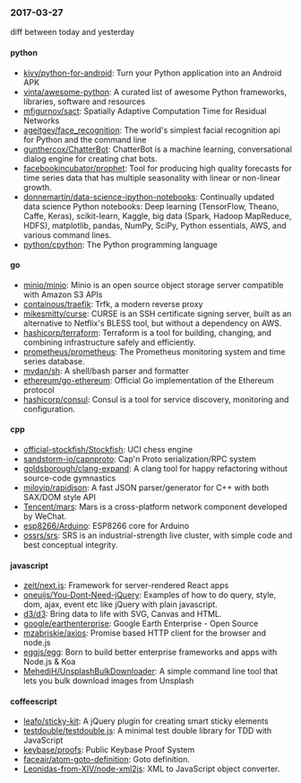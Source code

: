 ### 2017-03-27
diff between today and yesterday

#### python
* [kivy/python-for-android](https://github.com/kivy/python-for-android): Turn your Python application into an Android APK
* [vinta/awesome-python](https://github.com/vinta/awesome-python): A curated list of awesome Python frameworks, libraries, software and resources
* [mfigurnov/sact](https://github.com/mfigurnov/sact): Spatially Adaptive Computation Time for Residual Networks
* [ageitgey/face_recognition](https://github.com/ageitgey/face_recognition): The world's simplest facial recognition api for Python and the command line
* [gunthercox/ChatterBot](https://github.com/gunthercox/ChatterBot): ChatterBot is a machine learning, conversational dialog engine for creating chat bots.
* [facebookincubator/prophet](https://github.com/facebookincubator/prophet): Tool for producing high quality forecasts for time series data that has multiple seasonality with linear or non-linear growth.
* [donnemartin/data-science-ipython-notebooks](https://github.com/donnemartin/data-science-ipython-notebooks): Continually updated data science Python notebooks: Deep learning (TensorFlow, Theano, Caffe, Keras), scikit-learn, Kaggle, big data (Spark, Hadoop MapReduce, HDFS), matplotlib, pandas, NumPy, SciPy, Python essentials, AWS, and various command lines.
* [python/cpython](https://github.com/python/cpython): The Python programming language

#### go
* [minio/minio](https://github.com/minio/minio): Minio is an open source object storage server compatible with Amazon S3 APIs
* [containous/traefik](https://github.com/containous/traefik): Trfk, a modern reverse proxy
* [mikesmitty/curse](https://github.com/mikesmitty/curse): CURSE is an SSH certificate signing server, built as an alternative to Netflix's BLESS tool, but without a dependency on AWS.
* [hashicorp/terraform](https://github.com/hashicorp/terraform): Terraform is a tool for building, changing, and combining infrastructure safely and efficiently.
* [prometheus/prometheus](https://github.com/prometheus/prometheus): The Prometheus monitoring system and time series database.
* [mvdan/sh](https://github.com/mvdan/sh): A shell/bash parser and formatter
* [ethereum/go-ethereum](https://github.com/ethereum/go-ethereum): Official Go implementation of the Ethereum protocol
* [hashicorp/consul](https://github.com/hashicorp/consul): Consul is a tool for service discovery, monitoring and configuration.

#### cpp
* [official-stockfish/Stockfish](https://github.com/official-stockfish/Stockfish): UCI chess engine
* [sandstorm-io/capnproto](https://github.com/sandstorm-io/capnproto): Cap'n Proto serialization/RPC system
* [goldsborough/clang-expand](https://github.com/goldsborough/clang-expand):  A clang tool for happy refactoring without source-code gymnastics
* [miloyip/rapidjson](https://github.com/miloyip/rapidjson): A fast JSON parser/generator for C++ with both SAX/DOM style API
* [Tencent/mars](https://github.com/Tencent/mars): Mars is a cross-platform network component developed by WeChat.
* [esp8266/Arduino](https://github.com/esp8266/Arduino): ESP8266 core for Arduino
* [ossrs/srs](https://github.com/ossrs/srs): SRS is an industrial-strength live cluster, with simple code and best conceptual integrity.

#### javascript
* [zeit/next.js](https://github.com/zeit/next.js): Framework for server-rendered React apps
* [oneuijs/You-Dont-Need-jQuery](https://github.com/oneuijs/You-Dont-Need-jQuery): Examples of how to do query, style, dom, ajax, event etc like jQuery with plain javascript.
* [d3/d3](https://github.com/d3/d3): Bring data to life with SVG, Canvas and HTML. 
* [google/earthenterprise](https://github.com/google/earthenterprise): Google Earth Enterprise - Open Source
* [mzabriskie/axios](https://github.com/mzabriskie/axios): Promise based HTTP client for the browser and node.js
* [eggjs/egg](https://github.com/eggjs/egg): Born to build better enterprise frameworks and apps with Node.js & Koa
* [MehediH/UnsplashBulkDownloader](https://github.com/MehediH/UnsplashBulkDownloader): A simple command line tool that lets you bulk download images from Unsplash

#### coffeescript
* [leafo/sticky-kit](https://github.com/leafo/sticky-kit): A jQuery plugin for creating smart sticky elements
* [testdouble/testdouble.js](https://github.com/testdouble/testdouble.js): A minimal test double library for TDD with JavaScript
* [keybase/proofs](https://github.com/keybase/proofs): Public Keybase Proof System
* [faceair/atom-goto-definition](https://github.com/faceair/atom-goto-definition): Goto definition.
* [Leonidas-from-XIV/node-xml2js](https://github.com/Leonidas-from-XIV/node-xml2js): XML to JavaScript object converter.
